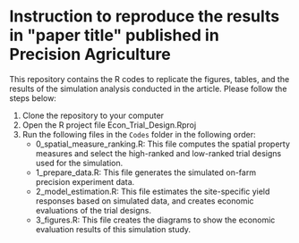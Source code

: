# Instruction to reproduce the results in "paper title" published in Precision Agriculture

This repository contains the R codes to replicate the figures, tables, and the results of the simulation analysis conducted in the article. Please follow the steps below:

1. Clone the repository to your computer
2. Open the R project file Econ_Trial_Design.Rproj 
3. Run the following files in the `Codes` folder in the following order:
   + 0_spatial_measure_ranking.R: This file computes the spatial property measures and select the high-ranked and low-ranked trial designs used for the simulation. 
   + 1_prepare_data.R: This file generates the simulated on-farm precision experiment data.
   + 2_model_estimation.R: This file estimates the site-specific yield responses based on simulated data, and creates economic evaluations of the trial designs.
   + 3_figures.R: This file creates the diagrams to show the economic evaluation results of this simulation study.